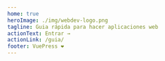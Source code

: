```yaml
---
home: true
heroImage: ./img/webdev-logo.png
tagline: Guia rápida para hacer aplicaciones web
actionText: Entrar →
actionLink: /guia/
footer: VuePress ❤️
---
```

